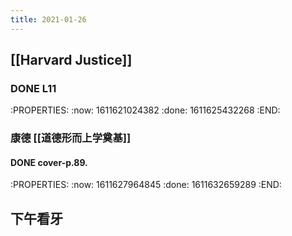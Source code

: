 ```yaml
---
title: 2021-01-26
---
```


## [[Harvard Justice]]
### DONE  L11
:PROPERTIES:
:now: 1611621024382
:done: 1611625432268
:END:
### 康德 [[道德形而上学奠基]]
#### DONE cover-p.89.
:PROPERTIES:
:now: 1611627964845
:done: 1611632659289
:END:
###
## 下午看牙
